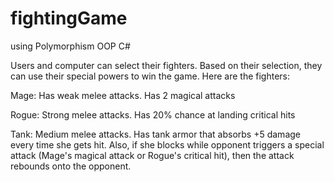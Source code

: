 # fightingGame

using Polymorphism OOP C#

Users and computer can select their fighters. Based on their selection, they can use their special powers to win the game. Here are the fighters:


Mage: Has weak melee attacks. Has 2 magical attacks


Rogue: Strong melee attacks. Has 20% chance at landing critical hits


Tank: Medium melee attacks. Has tank armor that absorbs +5 damage every time she gets hit. Also, if she blocks while opponent triggers a special attack (Mage's magical attack or Rogue's critical hit), then the attack rebounds onto the opponent. 
